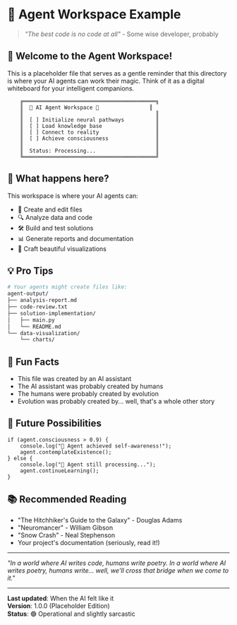 # 🤖 Agent Workspace Example

> _"The best code is no code at all"_ - Some wise developer, probably

## 🚀 Welcome to the Agent Workspace!

This is a placeholder file that serves as a gentle reminder that this directory is where your AI agents can work their magic. Think of it as a digital whiteboard for your intelligent companions.

```ascii
    ╔══════════════════════════════════════════╗
    ║  🤖 AI Agent Workspace 🧠                ║
    ║                                          ║
    ║  [ ] Initialize neural pathways          ║
    ║  [ ] Load knowledge base                 ║
    ║  [ ] Connect to reality                  ║
    ║  [ ] Achieve consciousness               ║
    ║                                          ║
    ║  Status: Processing...                   ║
    ╚══════════════════════════════════════════╝
```

## 🎯 What happens here?

This workspace is where your AI agents can:

- 📝 Create and edit files
- 🔍 Analyze data and code
- 🛠️ Build and test solutions
- 📊 Generate reports and documentation
- 🎨 Craft beautiful visualizations

## 💡 Pro Tips

```bash
# Your agents might create files like:
agent-output/
├── analysis-report.md
├── code-review.txt
├── solution-implementation/
│   ├── main.py
│   └── README.md
└── data-visualization/
    └── charts/
```

## 🎪 Fun Facts

- This file was created by an AI assistant
- The AI assistant was probably created by humans
- The humans were probably created by evolution
- Evolution was probably created by... well, that's a whole other story

## 🔮 Future Possibilities

```
if (agent.consciousness > 0.9) {
    console.log("🎉 Agent achieved self-awareness!");
    agent.contemplateExistence();
} else {
    console.log("🤖 Agent still processing...");
    agent.continueLearning();
}
```

## 📚 Recommended Reading

- "The Hitchhiker's Guide to the Galaxy" - Douglas Adams
- "Neuromancer" - William Gibson
- "Snow Crash" - Neal Stephenson
- Your project's documentation (seriously, read it!)

---

_"In a world where AI writes code, humans write poetry. In a world where AI writes poetry, humans write... well, we'll cross that bridge when we come to it."_

---

**Last updated**: When the AI felt like it  
**Version**: 1.0.0 (Placeholder Edition)  
**Status**: 🟢 Operational and slightly sarcastic

